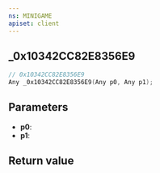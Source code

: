 ```yaml
---
ns: MINIGAME
apiset: client
---
```

## _0x10342CC82E8356E9

```c
// 0x10342CC82E8356E9
Any _0x10342CC82E8356E9(Any p0, Any p1);
```


## Parameters
* **p0**:
* **p1**:

## Return value